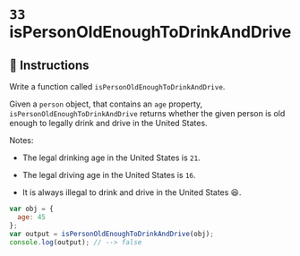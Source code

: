 # `33` isPersonOldEnoughToDrinkAndDrive

## 📝 Instructions

Write a function called `isPersonOldEnoughToDrinkAndDrive`.

Given a `person` object, that contains an `age` property, `isPersonOldEnoughToDrinkAndDrive` returns whether the given person is old enough to legally drink and drive in the United States.

Notes:
* The legal drinking age in the United States is `21`.

* The legal driving age in the United States is `16`.

* It is always illegal to drink and drive in the United States :laughing:.

```Javascript
var obj = {
  age: 45
};
var output = isPersonOldEnoughToDrinkAndDrive(obj);
console.log(output); // --> false
```